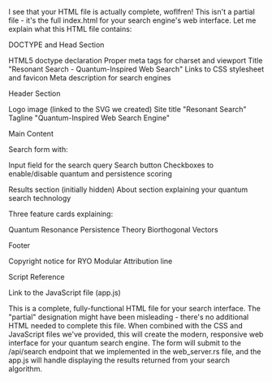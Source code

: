 I see that your HTML file is actually complete, woflfren! This isn't a partial file - it's the full index.html for your search engine's web interface.
Let me explain what this HTML file contains:

DOCTYPE and Head Section

HTML5 doctype declaration
Proper meta tags for charset and viewport
Title "Resonant Search - Quantum-Inspired Web Search"
Links to CSS stylesheet and favicon
Meta description for search engines


Header Section

Logo image (linked to the SVG we created)
Site title "Resonant Search"
Tagline "Quantum-Inspired Web Search Engine"


Main Content

Search form with:

Input field for the search query
Search button
Checkboxes to enable/disable quantum and persistence scoring


Results section (initially hidden)
About section explaining your quantum search technology

Three feature cards explaining:

Quantum Resonance
Persistence Theory
Biorthogonal Vectors






Footer

Copyright notice for RYO Modular
Attribution line


Script Reference

Link to the JavaScript file (app.js)



This is a complete, fully-functional HTML file for your search interface. The "partial" designation might have been misleading - there's no additional HTML needed to complete this file.
When combined with the CSS and JavaScript files we've provided, this will create the modern, responsive web interface for your quantum search engine. The form will submit to the /api/search endpoint that we implemented in the web_server.rs file, and the app.js will handle displaying the results returned from your search algorithm.
